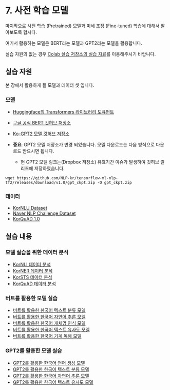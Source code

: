 # 7. 사전 학습 모델

마지막으로 사전 학습 (Pretrained) 모델과 미세 조정 (Fine-tuned) 학습에 대해서 알아보도록 합시다.

여기서 활용하는 모델은 BERT라는 모델과 GPT2라는 모델을 활용합니다.

실습 자원의 없는 경우 [Colab 실습 저장소의 실습 자료](https://github.com/NLP-kr/tensorflow-ml-nlp-tf2-colab)를 이용해주시기 바랍니다.

## 실습 자원

본 장에서 활용하게 될 모델과 데이터 셋 입니다.

### 모델

- [Huggingface의 Transformers 라이브러리 도큐먼트](https://huggingface.co/transformers/)
- [구글 공식 BERT 깃허브 저장소](https://github.com/google-research/bert)
- [Ko-GPT2 모델 깃허브 저장소](https://github.com/SKT-AI/KoGPT2)

- **중요**: GPT2 모델 저장소가 변경 되었습니다. 모델 다운로드는 다음 방식으로 다운로드 받으시면 됩니다. 
   - 현 GPT2 모델 링크는(Dropbox 저장소) 유효기간 이슈가 발생하여 깃허브 릴리즈에 저장하였습니다.
```
wget https://github.com/NLP-kr/tensorflow-ml-nlp-tf2/releases/download/v1.0/gpt_ckpt.zip -O gpt_ckpt.zip
```


### 데이터

- [KorNLU Dataset](https://github.com/kakaobrain/KorNLUDatasets)
- [Naver NLP Challenge Dataset](https://github.com/monologg/korean-ner-pytorch/tree/master/data)
- [KorQuAD 1.0](https://korquad.github.io/KorQuad%201.0/)

## 실습 내용

### 모델 실습을 위한 데이터 분석

- [KorNLI 데이터 분석](./7.2.2.KorNLI_EDA.ipynb)
- [KorNER 데이터 분석](./7.2.3.NER_EDA.ipynb)
- [KorSTS 데이터 분석](./7.2.4.KorSTS_EDA.ipynb)
- [KorQuAD 데이터 분석](./7.2.5.KorQuAD_EDA.ipynb)

### 버트를 활용한 모델 실습
- [버트를 활용한 한국어 텍스트 분류 모델](./7.2.1.bert_finetune_NSMC.ipynb)
- [버트를 활용한 한국어 자연어 추론 모델](./7.2.2.bert_finetune_KorNLI.ipynb)
- [버트를 활용한 한국어 개체명 인식 모델](./7.2.3.bert_finetune_NER.ipynb)
- [버트를 활용한 한국어 텍스트 유사도 모델](./7.2.4.bert_finetune_KorSTS.ipynb)
- [버트를 활용한 한국어 기계 독해 모델](./7.2.5.bert_finetune_KorQuAD.ipynb)

### GPT2를 활용한 모델 실습
- [GPT2를 활용한 한국어 언어 생성 모델](./7.4.1.gpt2_finetune_LM.ipynb)
- [GPT2를 활용한 한국어 텍스트 분류 모델](./7.4.2.gpt2_finetune_NSMC.ipynb)
- [GPT2를 활용한 한국어 자연어 추론 모델](./7.4.3.gpt2_finetune_KorNLI.ipynb)
- [GPT2를 활용한 한국어 텍스트 유사도 모델](./7.4.4.gpt2_finetune_KorSTS.ipynb)
